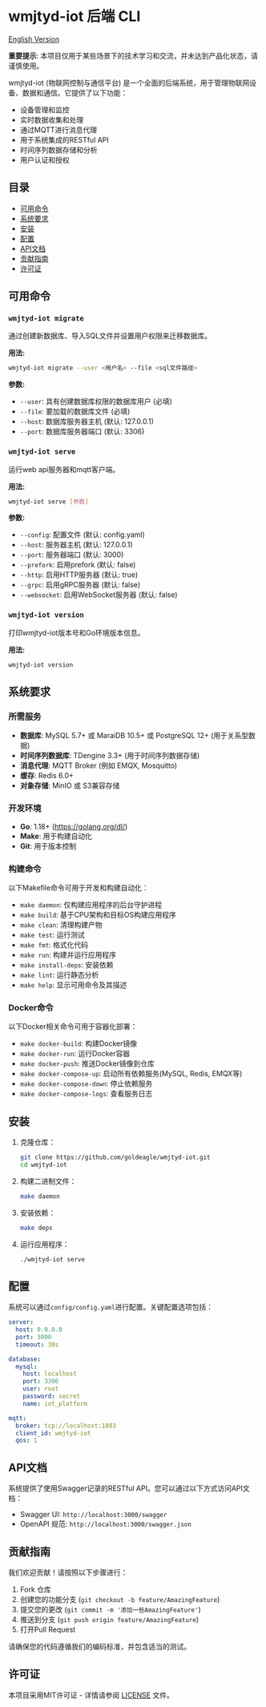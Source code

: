 # wmjtyd-iot 后端 CLI

[English Version](README.md)

**重要提示**: 本项目仅用于某些场景下的技术学习和交流，并未达到产品化状态，请谨慎使用。

wmjtyd-iot (物联网控制与通信平台) 是一个全面的后端系统，用于管理物联网设备、数据和通信。它提供了以下功能：

- 设备管理和监控
- 实时数据收集和处理
- 通过MQTT进行消息代理
- 用于系统集成的RESTful API
- 时间序列数据存储和分析
- 用户认证和授权

## 目录
- [可用命令](#可用命令)
- [系统要求](#系统要求)
- [安装](#安装)
- [配置](#配置)
- [API文档](#api文档)
- [贡献指南](#贡献指南)
- [许可证](#许可证)

## 可用命令

### `wmjtyd-iot migrate`
通过创建新数据库、导入SQL文件并设置用户权限来迁移数据库。

**用法:**
```bash
wmjtyd-iot migrate --user <用户名> --file <sql文件路径>
```

**参数:**
- `--user`: 具有创建数据库权限的数据库用户 (必填)
- `--file`: 要加载的数据库文件 (必填)
- `--host`: 数据库服务器主机 (默认: 127.0.0.1)
- `--port`: 数据库服务器端口 (默认: 3306)

### `wmjtyd-iot serve`
运行web api服务器和mqtt客户端。

**用法:**
```bash
wmjtyd-iot serve [参数]
```

**参数:**
- `--config`: 配置文件 (默认: config.yaml)
- `--host`: 服务器主机 (默认: 127.0.0.1)
- `--port`: 服务器端口 (默认: 3000)
- `--prefork`: 启用prefork (默认: false)
- `--http`: 启用HTTP服务器 (默认: true)
- `--grpc`: 启用gRPC服务器 (默认: false)
- `--websocket`: 启用WebSocket服务器 (默认: false)

### `wmjtyd-iot version`
打印wmjtyd-iot版本号和Go环境版本信息。

**用法:**
```bash
wmjtyd-iot version
```

## 系统要求

### 所需服务
- **数据库**: MySQL 5.7+ 或 MaraiDB 10.5+ 或 PostgreSQL 12+ (用于关系型数据)
- **时间序列数据库**: TDengine 3.3+ (用于时间序列数据存储)
- **消息代理**: MQTT Broker (例如 EMQX, Mosquitto)
- **缓存**: Redis 6.0+
- **对象存储**: MinIO 或 S3兼容存储

### 开发环境
- **Go**: 1.18+ (https://golang.org/dl/)
- **Make**: 用于构建自动化
- **Git**: 用于版本控制

### 构建命令
以下Makefile命令可用于开发和构建自动化：

- `make daemon`: 仅构建应用程序的后台守护进程
- `make build`: 基于CPU架构和目标OS构建应用程序
- `make clean`: 清理构建产物
- `make test`: 运行测试
- `make fmt`: 格式化代码
- `make run`: 构建并运行应用程序
- `make install-deps`: 安装依赖
- `make lint`: 运行静态分析
- `make help`: 显示可用命令及其描述

### Docker命令
以下Docker相关命令可用于容器化部署：

- `make docker-build`: 构建Docker镜像
- `make docker-run`: 运行Docker容器
- `make docker-push`: 推送Docker镜像到仓库
- `make docker-compose-up`: 启动所有依赖服务(MySQL, Redis, EMQX等)
- `make docker-compose-down`: 停止依赖服务
- `make docker-compose-logs`: 查看服务日志

## 安装

1. 克隆仓库：
   ```bash
   git clone https://github.com/goldeagle/wmjtyd-iot.git
   cd wmjtyd-iot
   ```

2. 构建二进制文件：
   ```bash
   make daemon
   ```

3. 安装依赖：
   ```bash
   make deps
   ```

4. 运行应用程序：
   ```bash
   ./wmjtyd-iot serve
   ```

## 配置

系统可以通过`config/config.yaml`进行配置。关键配置选项包括：

```yaml
server:
  host: 0.0.0.0
  port: 3000
  timeout: 30s

database:
  mysql:
    host: localhost
    port: 3306
    user: root
    password: secret
    name: iot_platform

mqtt:
  broker: tcp://localhost:1883
  client_id: wmjtyd-iot
  qos: 1
```

## API文档

系统提供了使用Swagger记录的RESTful API。您可以通过以下方式访问API文档：

- Swagger UI: `http://localhost:3000/swagger`
- OpenAPI 规范: `http://localhost:3000/swagger.json`

## 贡献指南

我们欢迎贡献！请按照以下步骤进行：

1. Fork 仓库
2. 创建您的功能分支 (`git checkout -b feature/AmazingFeature`)
3. 提交您的更改 (`git commit -m '添加一些AmazingFeature'`)
4. 推送到分支 (`git push origin feature/AmazingFeature`)
5. 打开Pull Request

请确保您的代码遵循我们的编码标准，并包含适当的测试。

## 许可证

本项目采用MIT许可证 - 详情请参阅 [LICENSE](LICENSE) 文件。
